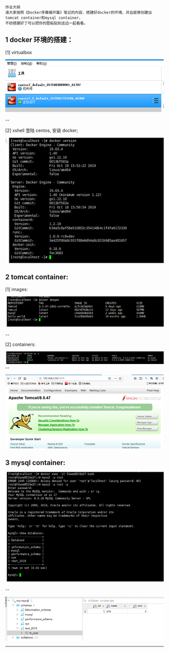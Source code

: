 ```
作业大纲
请大家按照《Docker序幕揭开篇》笔记的内容，搭建好docker的环境，并且能够创建出tomcat container和mysql container，
不妨搭建好了可以把你的图粘贴到这边一起看看。
```

## 1 docker 环境的搭建：

\[1\] virtualbox

![](/assets/import_20191031192701.png)

--

\[2\] xshell 登陆 centos, 安装 docker;

![](/assets/import_20191031192801.png)

## 2 tomcat container:

\[1\] images:

![](/assets/import_20191031192901.png)

--

\[2\] containers:

![](/assets/import_20191031193001.png)--

![](/assets/import_20190131193001.png)

## 3 mysql container:

![](/assets/import_20191031193201.png)

--

![](/assets/import_20190131193301.png)

---



